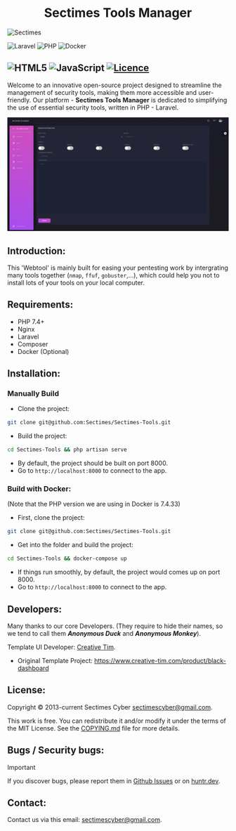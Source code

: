 <h1 align="center">Sectimes Tools Manager</h1>

![Sectimes](https://badgen.net/badge/Sectimes/Cyber/purple?icon=github&scale=1.5)

![Laravel](https://img.shields.io/badge/laravel-%23FF2D20.svg?style=for-the-badge&logo=laravel&logoColor=white)
![PHP](https://img.shields.io/badge/php-%23777BB4.svg?style=for-the-badge&logo=php&logoColor=white)
![Docker](https://img.shields.io/badge/docker-%230db7ed.svg?style=for-the-badge&logo=docker&logoColor=white)

![HTML5](https://img.shields.io/badge/html5-%23E34F26.svg?style=for-the-badge&logo=html5&logoColor=white)
![JavaScript](https://img.shields.io/badge/javascript-%23323330.svg?style=for-the-badge&logo=javascript&logoColor=%23F7DF1E)
[![Licence](https://img.shields.io/github/license/Ileriayo/markdown-badges?style=for-the-badge)](./LICENSE)
---

Welcome to an innovative open-source project designed to streamline the management of security tools, making them more accessible and user-friendly. Our platform - **Sectimes Tools Manager** is dedicated to simplifying the use of essential security tools, written in PHP - Laravel.

![Sectimes-tools-example-pic](/public/img/Sectimes-tools-example-pic.png)
## Introduction:
This 'Webtool' is mainly built for easing your pentesting work by intergrating many tools together (`nmap`, `ffuf`, `gobuster`,...), which could help you not to install lots of your tools on your local computer.

## Requirements:
- PHP 7.4+
- Nginx
- Laravel
- Composer
- Docker (Optional)

## Installation:
### Manually Build 
- Clone the project:
```bash
git clone git@github.com:Sectimes/Sectimes-Tools.git
```
- Build the project:
```bash
cd Sectimes-Tools && php artisan serve
```
- By default, the project should be built on port 8000.
- Go to `http://localhost:8000` to connect to the app.

### Build with Docker:
(Note that the PHP version we are using in Docker is 7.4.33)
- First, clone the project:
```bash
git clone git@github.com:Sectimes/Sectimes-Tools.git
```
- Get into the folder and build the project:
```bash
cd Sectimes-Tools && docker-compose up
```
- If things run smoothly, by default, the project would comes up on port 8000.
- Go to `http://localhost:8000` to connect to the app.

## Developers:
Many thanks to our core Developers. (They require to hide their names, so we tend to call them ***Anonymous Duck*** and ***Anonymous Monkey***).

Template UI Developer: [Creative Tim](https://www.creative-tim.com).
- Original Template Project: https://www.creative-tim.com/product/black-dashboard

## License:
Copyright © 2013-current Sectimes Cyber [sectimescyber@gmail.com](sectimescyber@gmail.com).

This work is free. You can redistribute it and/or modify it under the terms of the MIT License. See the [COPYING.md](https://github.com/wallabag/wallabag/blob/master/COPYING.md) file for more details.

## Bugs / Security bugs:
> [!IMPORTANT]
> If you discover bugs, please report them in [Github Issues](https://github.com/Sectimes/Sectimes-Tools/issues) or on [huntr.dev](https://huntr.dev).

## Contact:
Contact us via this email: [sectimescyber@gmail.com](sectimescyber@gmail.com).